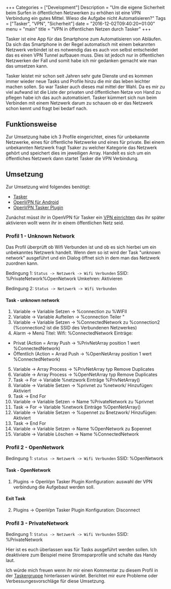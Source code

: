+++
Categories = ["Development"]
Description = "Um die eigene Sicherheit beim Surfen in öffentlichen Netzwerken zu erhöhen ist eine VPN Verbindung ein gutes Mittel. Wieso die Aufgabe nicht Automatisieren?"
Tags = ["Tasker", "VPN", "Sicherheit"]
date = "2016-12-02T09:40:20+01:00"
menu = "main"
title = "VPN in öffentlichen Netzen durch Tasker"
+++

Tasker ist eine App für das Smartphone zum Automatisieren von Abläufen. Da sich das Smartphone in der Regel automatisch mit einem bekannten Netzwerk verbindet ist es notwendig das es auch von selbst entscheidet das es einen VPN Tunnel aufbauen muss. Dies ist jedoch nur in öffentlichen Netzwerken der Fall und somit habe ich mir gedanken gemacht wie man das umsetzen kann.

Tasker leistet mir schon seit Jahren sehr gute Dienste und es kommen immer wieder neue Tasks und Profile hinzu die mir das leben leichter machen sollen. So war Tasker auch dieses mal mittel der Wahl. Da es mir zu viel aufwand ist die Liste der privaten und öffentlichen Netze von Hand zu pflegen habe ich das auch automatisiert. Tasker kümmert sich nun beim Verbinden mit einem Netzwerk darum zu schauen ob er das Netzwerk schon kennt und fragt bei bedarf nach.

## Funktionsweise
Zur Umsetzung habe ich 3 Profile eingerichtet, eines für unbekannte Netzwerke, eines für öffentliche Netzwerke und eines für private. Bei einem unbekannten Netzwerk fragt Tsaker zu welcher Kategorie das Netzwerk gehört und speichert dies im jeweiligen Array. Handelt es sich um ein öffentliches Netzwerk dann startet Tasker die VPN Verbindung.

## Umsetzung
Zur Umsetzung wird folgendes benötigt:

* [Tasker](https://play.google.com/store/apps/details?id=net.dinglisch.android.taskerm)
* [OpenVPN für Android](https://play.google.com/store/apps/details?id=de.blinkt.openvpn)
* [OpenVPN Tasker Plugin](https://play.google.com/store/apps/details?id=com.ffrog8.openVpnTaskerPlugin)

Zunächst müsst ihr in OpenVPN für Tasker ein [VPN einrichten](http://www.pcwelt.de/ratgeber/Virtuelle-Netzwerke-mit-Open-VPN-aufbauen-9889432.html) das ihr später aktivieren wollt wenn ihr in einem öffentlichen Netz seid.

### Profil 1 - Unknown Network

Das Profil überprüft ob Wifi Verbunden ist und ob es sich hierbei um ein unbekanntes Netzwerk handelt. Wenn dem so ist wird der Task "unknown network" ausgeführt und ein Dialog öffnet sich in dem man das Netzwerk zuordnen kann.

Bedingung 1: `Status -> Netzwerk -> Wifi Verbunden`
    SSID: %PrivateNetwork%OpenNetwork
    Umkehren: Aktivieren

Bedingung 2: `Status -> Netzwerk -> Wifi Verbunden`

#### Task - unknown network

1. Variable -> Variable Setzen -> %connection zu %WIFII
2. Variable -> Variable Aufteilen -> %connection Teiler "
3. Variable -> Variable Setzen -> %ConnectedNetwork zu %connection2 (%connection2 ist die SSID des Verbundenen Netzwerkes)
4. Alarm -> Menü
  Titel: Wifi: %ConnectedNetwork
  Einträge:
  * Privat (Action = Array Push -> %PrivNetArray position 1 wert %ConnectedNetwork)
  * Öffentlich (Action = Arrad Push -> %OpenNetArray position 1 wert %ConnectedNetwork)
5. Variable -> Array Process -> %PrivNetArray typ Remove Duplicates
6. Variable -> Array Process -> %OpenNetArray typ Remove Duplicates
7. Task -> For -> Variable %netzwork Einträge %PrivNetArray()
8. Variable -> Variable Setzen -> %privnet zu %network/ Hinzufügen: Aktiviert
9. Task -> End For
10. Variable -> Variable Setzen -> Name %PrivateNetwork zu %privnet
11. Task -> For -> Variable %network Einträge %OpenNetArray()
12. Variable -> Variable Setzen -> %opennet zu $netzwork/ Hinzufügen: Aktiviert
13. Task -> End For
14. Variable -> Variable Setzen -> Name %OpenNetwork zu $opennet
15. Variable -> Variable Löschen -> Name %ConnectedNetwork

### Profil 2 - OpenNetwork

Bedingung 1: `status -> Netzwerk -> Wifi Verbunden`
SSID: %OpenNetwork

#### Task - OpenNetwork

1. Plugins -> OpenVpn Tasker Plugin
    Konfiguration: auswahl der VPN verbindung die Aufgebaut werden soll.

#### Exit Task
2. Plugins -> OpenVpn Tasker Plugin
    Konfiguration: Disconnect

### Profil 3 - PrivateNetwork

Bedingung 1: `Status -> Netzwerk -> Wifi Verbunden`
    SSID: %PrivateNetwork

Hier ist es euch überlassen was für Tasks ausgeführt werden sollen. Ich deaktiviere zum Beispiel meine Stromsparprofile und schalte das Handy laut.

Ich würde mich freuen wenn ihr mir einen Kommentar zu diesem Profil in der [Taskergruppe](https://plus.google.com/101620447980386746176/posts/4qjaan93ugc?sfc=true) hinterlassen würdet. Berichtet mir eure Probleme oder Verbessungesvorschläge für diese Umsetzung.
